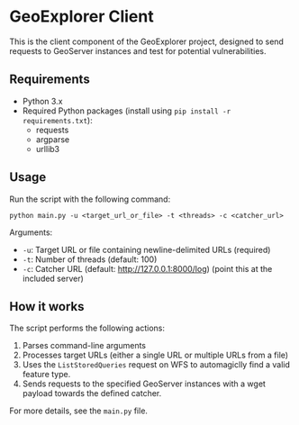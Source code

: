 # GeoExplorer Client

This is the client component of the GeoExplorer project, designed to send requests to GeoServer instances and test for potential vulnerabilities.

## Requirements

- Python 3.x
- Required Python packages (install using `pip install -r requirements.txt`):
  - requests
  - argparse
  - urllib3

## Usage

Run the script with the following command:

`python main.py -u <target_url_or_file> -t <threads> -c <catcher_url>`

Arguments:
- `-u`: Target URL or file containing newline-delimited URLs (required)
- `-t`: Number of threads (default: 100)
- `-c`: Catcher URL (default: http://127.0.0.1:8000/log) (point this at the included server)

## How it works

The script performs the following actions:

1. Parses command-line arguments
2. Processes target URLs (either a single URL or multiple URLs from a file)
3. Uses the `ListStoredQueries` request on WFS to automagiclly find a valid feature type.
4. Sends requests to the specified GeoServer instances with a wget payload towards the defined catcher.

For more details, see the `main.py` file.